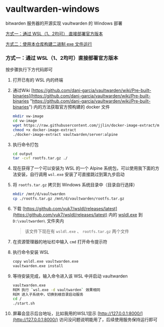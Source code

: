 # vaultwarden-windows

bitwarden 服务器的开源实现 vaultwarden 的 Windows 部署

[方式一：通过 WSL（1、2均可） 直接部署官方版本](#方式一通过-wsl12均可直接部署官方版本)

[方式二：使用本仓库构建二进制 exe 文件运行]()

### 方式一：通过 WSL（1、2均可）直接部署官方版本

按步骤执行下方代码即可

1. 打开已有的 WSL 内的终端
2. 通过Wiki [https://github.com/dani-garcia/vaultwarden/wiki/Pre-built-binaries](https://github.com/dani-garcia/vaultwarden/wiki/Pre-built-binaries "https://github.com/dani-garcia/vaultwarden/wiki/Pre-built-binaries") 内的方法获取官方预构建的 docker 文件

   ```bash
   mkdir vw-image
   cd vw-image
   wget https://raw.githubusercontent.com/jjlin/docker-image-extract/main/docker-image-extract
   chmod +x docker-image-extract
   ./docker-image-extract vaultwarden/server:alpine
   ```
3. 执行命令打包

   ```bash
   cd output
   tar -cvf rootfs.tar.gz ./
   ```
4. 现在获得了一个可以安装为 WSL 的一个 Alpine 系统包，可以使用我下面的方法安装，自行调用 `wsl.exe` 安装了可直接跳过到第九步启动
5. 将 `rootfs.tar.gz` 拷贝到 Windows 系统目录中（目录自行选择）

   ```bash
   mkdir /mnt/d/vaultwarden
   cp ./rootfs.tar.gz /mnt/d/vaultwarden/rootfs.tar.gz
   ```
6. 下载 [https://github.com/yuk7/wsldl/releases/latest](https://github.com/yuk7/wsldl/releases/latest) 内的 [wsldl.exe](https://github.com/yuk7/wsldl/releases/download/22020900/wsldl.exe) 到 `D:\vaultwarden\` 文件夹内

   > 该文件下现在有 `wsldl.exe` 、 `rootfs.tar.gz` 两个文件
   >
7. 在资源管理器的地址栏中输入 `cmd` 打开命令提示符
8. 执行命令安装 WSL

   ```bash
   copy wsldl.exe vaultwarden.exe
   vaultwarden.exe install
   ```
9. 等待安装完成，输入命令进入该 WSL 中并启动 vaultwarden

   ```bash
   vaultwarden.exe
   REM 执行 `wsl.exe -d vaultwarden` 效果相同
   REM 进入子系统中，切换到根目录启动服务
   cd /
   ./start.sh
   ```
10. 屏幕会显示后台地址，比如我用的WSL1显示 [http://127.0.0.1:8000/](http://127.0.0.1:8000/) 访问没问题说明能用了，后续使用服务保持运行即可
